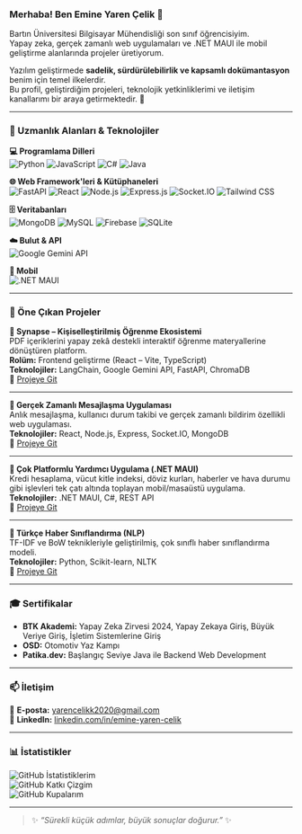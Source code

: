 ### Merhaba! Ben Emine Yaren Çelik 👋

Bartın Üniversitesi Bilgisayar Mühendisliği son sınıf öğrencisiyim.  
Yapay zeka, gerçek zamanlı web uygulamaları ve .NET MAUI ile mobil geliştirme alanlarında projeler üretiyorum.  

Yazılım geliştirmede **sadelik, sürdürülebilirlik ve kapsamlı dokümantasyon** benim için temel ilkelerdir.  
Bu profil, geliştirdiğim projeleri, teknolojik yetkinliklerimi ve iletişim kanallarımı bir araya getirmektedir. 🚀

---

### 🔧 Uzmanlık Alanları & Teknolojiler

**💻 Programlama Dilleri**  
![Python](https://img.shields.io/badge/Python-3776AB?style=for-the-badge&logo=python&logoColor=white)
![JavaScript](https://img.shields.io/badge/JavaScript-F7DF1E?style=for-the-badge&logo=javascript&logoColor=black)
![C#](https://img.shields.io/badge/C%23-239120?style=for-the-badge&logo=c-sharp&logoColor=white)
![Java](https://img.shields.io/badge/Java-007396?style=for-the-badge&logo=java&logoColor=white)

**🌐 Web Framework'leri & Kütüphaneleri**  
![FastAPI](https://img.shields.io/badge/FastAPI-009688?style=for-the-badge&logo=fastapi&logoColor=white)
![React](https://img.shields.io/badge/React-61DAFB?style=for-the-badge&logo=react&logoColor=black)
![Node.js](https://img.shields.io/badge/Node.js-339933?style=for-the-badge&logo=node.js&logoColor=white)
![Express.js](https://img.shields.io/badge/Express.js-000000?style=for-the-badge&logo=express&logoColor=white)
![Socket.IO](https://img.shields.io/badge/Socket.IO-010101?style=for-the-badge&logo=socket.io&logoColor=white)
![Tailwind CSS](https://img.shields.io/badge/Tailwind_CSS-06B6D4?style=for-the-badge&logo=tailwind-css&logoColor=white)

**🗄️ Veritabanları**  
![MongoDB](https://img.shields.io/badge/MongoDB-47A248?style=for-the-badge&logo=mongodb&logoColor=white)
![MySQL](https://img.shields.io/badge/MySQL-4479A1?style=for-the-badge&logo=mysql&logoColor=white)
![Firebase](https://img.shields.io/badge/Firebase-FFCA28?style=for-the-badge&logo=firebase&logoColor=black)
![SQLite](https://img.shields.io/badge/SQLite-07405E?style=for-the-badge&logo=sqlite&logoColor=white)

**☁️ Bulut & API**  
![Google Gemini API](https://img.shields.io/badge/Google_Gemini-1F1F1F?style=for-the-badge&logo=google-gemini&logoColor=white)

**📱 Mobil**  
![.NET MAUI](https://img.shields.io/badge/.NET_MAUI-512BD4?style=for-the-badge&logo=dotnet&logoColor=white)

---

### 📌 Öne Çıkan Projeler

**🔹 Synapse – Kişiselleştirilmiş Öğrenme Ekosistemi**  
PDF içeriklerini yapay zekâ destekli interaktif öğrenme materyallerine dönüştüren platform.  
**Rolüm:** Frontend geliştirme (React – Vite, TypeScript)  
**Teknolojiler:** LangChain, Google Gemini API, FastAPI, ChromaDB  
📎 [Projeye Git](https://github.com/yarencelikk/Synapse-Hackathon2025)

---

**🔹 Gerçek Zamanlı Mesajlaşma Uygulaması**  
Anlık mesajlaşma, kullanıcı durum takibi ve gerçek zamanlı bildirim özellikli web uygulaması.  
**Teknolojiler:** React, Node.js, Express, Socket.IO, MongoDB  
📎 [Projeye Git](https://github.com/yarencelikk/ChatApp)

---

**🔹 Çok Platformlu Yardımcı Uygulama (.NET MAUI)**  
Kredi hesaplama, vücut kitle indeksi, döviz kurları, haberler ve hava durumu gibi işlevleri tek çatı altında toplayan mobil/masaüstü uygulama.  
**Teknolojiler:** .NET MAUI, C#, REST API  
📎 [Projeye Git](https://github.com/yarencelikk/GorselProgramlama_-_Yeni)

---

**🔹 Türkçe Haber Sınıflandırma (NLP)**  
TF-IDF ve BoW teknikleriyle geliştirilmiş, çok sınıflı haber sınıflandırma modeli.  
**Teknolojiler:** Python, Scikit-learn, NLTK  
📎 [Projeye Git](https://github.com/yarencelikk/TurkceHaberlerinSiniflandirilmasi)

---

### 🎓 Sertifikalar

- **BTK Akademi:** Yapay Zeka Zirvesi 2024, Yapay Zekaya Giriş, Büyük Veriye Giriş, İşletim Sistemlerine Giriş  
- **OSD:** Otomotiv Yaz Kampı  
- **Patika.dev:** Başlangıç Seviye Java ile Backend Web Development  

---

### 📫 İletişim

📧 **E-posta:** yarencelikk2020@gmail.com  
💼 **LinkedIn:** [linkedin.com/in/emine-yaren-celik](https://www.linkedin.com/in/emine-yaren-celik-815802296/)  

---

### 📊 İstatistikler

![GitHub İstatistiklerim](https://github-readme-stats.vercel.app/api?username=yarencelikk&show_icons=true&theme=tokyonight&hide_border=true&locale=tr)  
![GitHub Katkı Çizgim](https://github-readme-streak-stats.herokuapp.com/?user=yarencelikk&theme=tokyonight&hide_border=true&locale=tr)  
![GitHub Kupalarım](https://github-profile-trophy.vercel.app/?username=yarencelikk&theme=tokyonight&no-frame=true&no-bg=true)  

---

> ✨ *“Sürekli küçük adımlar, büyük sonuçlar doğurur.”* ✨
